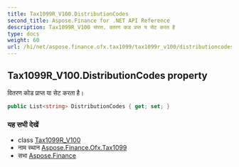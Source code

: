 ```yaml
---
title: Tax1099R_V100.DistributionCodes
second_title: Aspose.Finance for .NET API Reference
description: Tax1099R_V100 संपत्त. वतरण कड प्रप्त य सेट करत है
type: docs
weight: 60
url: /hi/net/aspose.finance.ofx.tax1099/tax1099r_v100/distributioncodes/
---
```

## Tax1099R_V100.DistributionCodes property

वितरण कोड प्राप्त या सेट करता है।

```csharp
public List<string> DistributionCodes { get; set; }
```

### यह सभी देखें

* class [Tax1099R_V100](../)
* नाम स्थान [Aspose.Finance.Ofx.Tax1099](../../tax1099r_v100/)
* सभा [Aspose.Finance](../../../)


